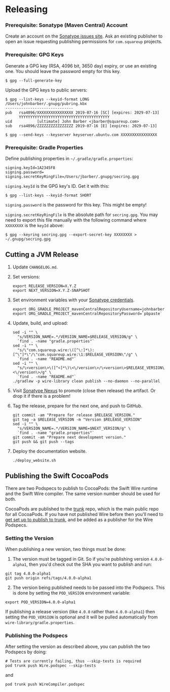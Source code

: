 Releasing
=========

### Prerequisite: Sonatype (Maven Central) Account

Create an account on the [Sonatype issues site][sonatype_issues]. Ask an existing publisher to open
an issue requesting publishing permissions for `com.squareup` projects.

### Prerequisite: GPG Keys

Generate a GPG key (RSA, 4096 bit, 3650 day) expiry, or use an existing one. You should leave the
password empty for this key.

```
$ gpg --full-generate-key
```

Upload the GPG keys to public servers:

```
$ gpg --list-keys --keyid-format LONG
/Users/johnbarber/.gnupg/pubring.kbx
------------------------------
pub   rsa4096/XXXXXXXXXXXXXXXX 2019-07-16 [SC] [expires: 2029-07-13]
      YYYYYYYYYYYYYYYYYYYYYYYYYYYYYYYYYYYYYYYY
uid           [ultimate] John Barber <jbarber@squareup.com>
sub   rsa4096/ZZZZZZZZZZZZZZZZ 2019-07-16 [E] [expires: 2029-07-13]

$ gpg --send-keys --keyserver keyserver.ubuntu.com XXXXXXXXXXXXXXXX
```

### Prerequisite: Gradle Properties

Define publishing properties in `~/.gradle/gradle.properties`:

```
signing.keyId=1A2345F8
signing.password=
signing.secretKeyRingFile=/Users/jbarber/.gnupg/secring.gpg
```

`signing.keyId` is the GPG key's ID. Get it with this:

   ```
   $ gpg --list-keys --keyid-format SHORT
   ```

`signing.password` is the password for this key. This might be empty!

`signing.secretKeyRingFile` is the absolute path for `secring.gpg`. You may need to export this
file manually with the following command where `XXXXXXXX` is the `keyId` above:

   ```
   $ gpg --keyring secring.gpg --export-secret-key XXXXXXXX > ~/.gnupg/secring.gpg
   ```


Cutting a JVM Release
---------------------

1. Update `CHANGELOG.md`.

2. Set versions:

    ```
    export RELEASE_VERSION=X.Y.Z
    export NEXT_VERSION=X.Y.Z-SNAPSHOT
    ```

3. Set environment variables with your [Sonatype credentials][sonatype_issues].

    ```
    export ORG_GRADLE_PROJECT_mavenCentralRepositoryUsername=johnbarber
    export ORG_GRADLE_PROJECT_mavenCentralRepositoryPassword=`pbpaste`
    ```

4. Update, build, and upload:

    ```
    sed -i "" \
      "s/VERSION_NAME=.*/VERSION_NAME=$RELEASE_VERSION/g" \
      `find . -name "gradle.properties"`
    sed -i "" \
      "s/\"com.squareup.wire:\([^\:]*\):[^\"]*\"/\"com.squareup.wire:\1:$RELEASE_VERSION\"/g" \
      `find . -name "README.md"`
    sed -i "" \
      "s/\<version\>\([^<]*\)\<\/version\>/\<version\>$RELEASE_VERSION\<\/version\>/g" \
      `find . -name "README.md"`
    ./gradlew -p wire-library clean publish --no-daemon --no-parallel
    ```

5. Visit [Sonatype Nexus][sonatype_nexus] to promote (close then release) the artifact. Or drop it
   if there is a problem!

6. Tag the release, prepare for the next one, and push to GitHub.

    ```
    git commit -am "Prepare for release $RELEASE_VERSION."
    git tag -a $RELEASE_VERSION -m "Version $RELEASE_VERSION"
    sed -i "" \
      "s/VERSION_NAME=.*/VERSION_NAME=$NEXT_VERSION/g" \
      `find . -name "gradle.properties"`
    git commit -am "Prepare next development version."
    git push && git push --tags
    ```

7. Deploy the documentation website.

    ```
    ./deploy_website.sh
    ```

 [sonatype_issues]: https://issues.sonatype.org/
 [sonatype_nexus]: https://oss.sonatype.org/


Publishing the Swift CocoaPods
------------------------------

There are two Podspecs to publish to CocoaPods: the Swift Wire runtime and the Swift Wire compiler. The same version number should be used for both.

CocoaPods are published to the [trunk](https://blog.cocoapods.org/CocoaPods-Trunk/) repo, which is the main public repo for all CocoaPods. If you have not published Wire before then you'll need to [get set up to publish to trunk](https://guides.cocoapods.org/making/getting-setup-with-trunk.html), and be added as a publisher for the Wire Podspecs.

### Setting the Version

When publishing a new version, two things must be done:
1. The version must be tagged in Git. So if you're publishing version `4.0.0-alpha1`, then you'd check out the SHA you want to publish and run:
```
git tag 4.0.0-alpha1
git push origin refs/tags/4.0.0-alpha1
```

2. The version being published needs to be passed into the Podspecs. This is done by setting the `POD_VERSION` environment variable:
```
export POD_VERSION=4.0.0-alpha1
```

If publishing a release version (like `4.0.0` rather than `4.0.0-alpha1`) then setting the `POD_VERSION` is optional and it will be pulled automatically from `wire-library/gradle.properties`.

### Publishing the Podspecs

After setting the version as described above, you can publish the two Podspecs by doing:

```
# Tests are currently failing, thus --skip-tests is required
pod trunk push Wire.podspec --skip-tests
```

and

```
pod trunk push WireCompiler.podspec
```
